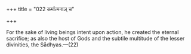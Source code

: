 +++
title = "022 कर्मात्मनाञ् च"

+++

For the sake of living beings intent upon action, he created the eternal sacrifice; as also the host of Gods and the subtile multitude of the lesser divinities, the Sādhyas.—(22)